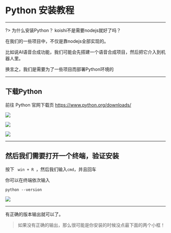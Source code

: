 # Python 安装教程

---


?> 为什么安装Python？  koishi不是需要nodejs就好了吗？

在我们的一些项目中，不仅是靠nodejs全部实现的。

比如说AI语音合成功能，我们可能会先搭建一个语音合成项目，然后把它介入到机器人里。

换言之，我们是需要为了一些项目而部署Python环境的

---


## 下载Python 

前往 Python 官网下载页
https://www.python.org/downloads/

![](https://docs-1317895529.cos.ap-guangzhou.myqcloud.com/PixPin_2024-10-21_22-46-30.png)

![](https://docs-1317895529.cos.ap-guangzhou.myqcloud.com/PixPin_2024-10-21_22-49-53.png)

![](https://docs-1317895529.cos.ap-guangzhou.myqcloud.com/PixPin_2024-10-21_22-50-37.png)

---



## 然后我们需要打开一个终端，验证安装

按下 `  win + R  `，然后我们输入` cmd `，并且回车

你可以在终端依次输入

```
python --version
```
![](https://docs-1317895529.cos.ap-guangzhou.myqcloud.com/PixPin_2024-10-21_22-53-26.png)

---

有正确的版本输出就可以了。

> 如果没有正确的输出，那么很可能是你安装的时候没点最下面的两个小框！